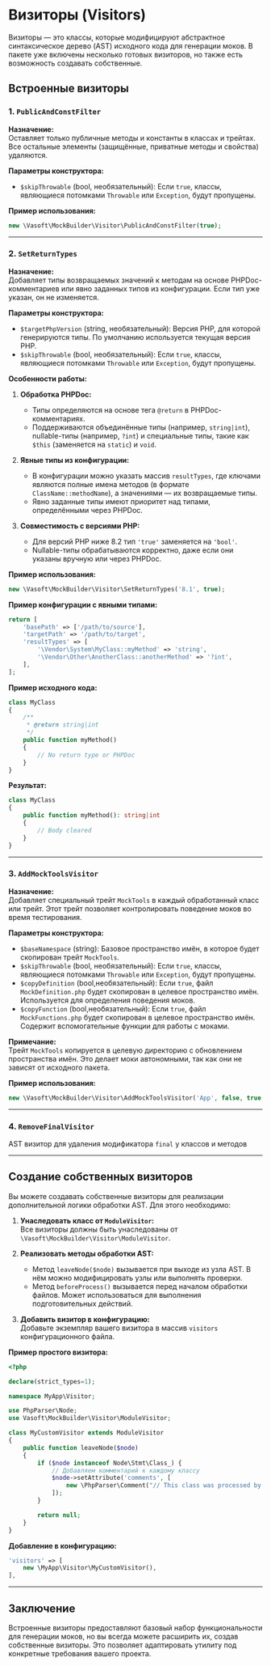 # Визиторы (Visitors)

Визиторы — это классы, которые модифицируют абстрактное синтаксическое дерево (AST) исходного кода для генерации моков.
В пакете уже включены несколько готовых визиторов, но также есть возможность создавать собственные.

## Встроенные визиторы

### 1. `PublicAndConstFilter`

**Назначение:**  
Оставляет только публичные методы и константы в классах и трейтах. Все остальные элементы (защищённые, приватные методы
и свойства) удаляются.

**Параметры конструктора:**

- `$skipThrowable` (bool, необязательный): Если `true`, классы, являющиеся потомками `Throwable` или `Exception`, будут
  пропущены.

**Пример использования:**

```php
new \Vasoft\MockBuilder\Visitor\PublicAndConstFilter(true);
```

---

### 2. `SetReturnTypes`

**Назначение:**  
Добавляет типы возвращаемых значений к методам на основе PHPDoc-комментариев или явно заданных типов из конфигурации.
Если тип уже указан, он не изменяется.

**Параметры конструктора:**

- `$targetPhpVersion` (string, необязательный): Версия PHP, для которой генерируются типы. По умолчанию используется
  текущая версия PHP.
- `$skipThrowable` (bool, необязательный): Если `true`, классы, являющиеся потомками `Throwable` или `Exception`, будут
  пропущены.

**Особенности работы:**

1. **Обработка PHPDoc:**
    - Типы определяются на основе тега `@return` в PHPDoc-комментариях.
    - Поддерживаются объединённые типы (например, `string|int`), nullable-типы (например, `?int`) и специальные типы,
      такие как `$this` (заменяется на `static`) и `void`.

2. **Явные типы из конфигурации:**
    - В конфигурации можно указать массив `resultTypes`, где ключами являются полные имена методов (в
      формате `ClassName::methodName`), а значениями — их возвращаемые типы.
    - Явно заданные типы имеют приоритет над типами, определёнными через PHPDoc.

3. **Совместимость с версиями PHP:**
    - Для версий PHP ниже 8.2 тип `'true'` заменяется на `'bool'`.
    - Nullable-типы обрабатываются корректно, даже если они указаны вручную или через PHPDoc.

**Пример использования:**

```php
new \Vasoft\MockBuilder\Visitor\SetReturnTypes('8.1', true);
```

**Пример конфигурации с явными типами:**

```php
return [
    'basePath' => ['/path/to/source'],
    'targetPath' => '/path/to/target',
    'resultTypes' => [
        '\Vendor\System\MyClass::myMethod' => 'string',
        '\Vendor\Other\AnotherClass::anotherMethod' => '?int',
    ],
];
```

**Пример исходного кода:**

```php
class MyClass
{
    /**
     * @return string|int
     */
    public function myMethod()
    {
        // No return type or PHPDoc
    }
}
```

**Результат:**

```php
class MyClass
{
    public function myMethod(): string|int
    {
        // Body cleared
    }
}
```

---

### 3. `AddMockToolsVisitor`

**Назначение:**  
Добавляет специальный трейт `MockTools` в каждый обработанный класс или трейт. Этот трейт позволяет контролировать
поведение моков во время тестирования.

**Параметры конструктора:**

- `$baseNamespace` (string): Базовое пространство имён, в которое будет скопирован трейт `MockTools`.
- `$skipThrowable` (bool, необязательный): Если `true`, классы, являющиеся потомками `Throwable` или `Exception`, будут пропущены.
- `$copyDefinition` (bool,необязательный): Если `true`, файл `MockDefinition.php` будет скопирован в целевое пространство имён. Используется для определения поведения моков.
- `$copyFunction` (bool,необязательный): Если `true`, файл `MockFunctions.php` будет скопирован в целевое пространство имён. Содержит вспомогательные функции для работы с моками.

**Примечание:**  
Трейт `MockTools` копируется в целевую директорию с обновлением пространства имён. Это делает моки автономными, так как
они не зависят от исходного пакета.

**Пример использования:**

```php
new \Vasoft\MockBuilder\Visitor\AddMockToolsVisitor('App', false, true, true);
```

---

### 4.  `RemoveFinalVisitor`

AST визитор для удаления модификатора `final` у классов и методов

---

## Создание собственных визиторов

Вы можете создавать собственные визиторы для реализации дополнительной логики обработки AST. Для этого необходимо:

1. **Унаследовать класс от `ModuleVisitor`:**  
   Все визиторы должны быть унаследованы от `\Vasoft\MockBuilder\Visitor\ModuleVisitor`.

2. **Реализовать методы обработки AST:**
    - Метод `leaveNode($node)` вызывается при выходе из узла AST. В нём можно модифицировать узлы или выполнять
      проверки.
    - Метод `beforeProcess()` вызывается перед началом обработки файлов. Может использоваться для выполнения
      подготовительных действий.

3. **Добавить визитор в конфигурацию:**  
   Добавьте экземпляр вашего визитора в массив `visitors` конфигурационного файла.

**Пример простого визитора:**

```php
<?php

declare(strict_types=1);

namespace MyApp\Visitor;

use PhpParser\Node;
use Vasoft\MockBuilder\Visitor\ModuleVisitor;

class MyCustomVisitor extends ModuleVisitor
{
    public function leaveNode($node)
    {
        if ($node instanceof Node\Stmt\Class_) {
            // Добавляем комментарий к каждому классу
            $node->setAttribute('comments', [
                new \PhpParser\Comment("// This class was processed by MyCustomVisitor"),
            ]);
        }

        return null;
    }
}
```

**Добавление в конфигурацию:**

```php
'visitors' => [
    new \MyApp\Visitor\MyCustomVisitor(),
],
```

---

## Заключение

Встроенные визиторы предоставляют базовый набор функциональности для генерации моков, но вы всегда можете расширить их,
создав собственные визиторы. Это позволяет адаптировать утилиту под конкретные требования вашего проекта.